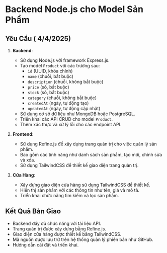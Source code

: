 # Backend Node.js cho Model Sản Phẩm

## Yêu Cầu ( 4/4/2025)

1. **Backend**:

    - Sử dụng Node.js với framework Express.js.
    - Tạo model `Product` với các trường sau:
        - `id` (UUID, khóa chính)
        - `name` (chuỗi, bắt buộc)
        - `description` (chuỗi, không bắt buộc)
        - `price` (số, bắt buộc)
        - `stock` (số, bắt buộc)
        - `category` (chuỗi, không bắt buộc)
        - `createdAt` (ngày, tự động tạo)
        - `updatedAt` (ngày, tự động cập nhật)
    - Sử dụng cơ sở dữ liệu như MongoDB hoặc PostgreSQL.
    - Triển khai các API CRUD cho model `Product`.
    - Thêm xác thực và xử lý lỗi cho các endpoint API.

2. **Frontend**:

    - Sử dụng Refine.js để xây dựng trang quản trị cho việc quản lý sản phẩm.
    - Bao gồm các tính năng như danh sách sản phẩm, tạo mới, chỉnh sửa và xóa.
    - Sử dụng TailwindCSS để thiết kế giao diện trang quản trị.

3. **Cửa Hàng**:
    - Xây dựng giao diện cửa hàng sử dụng TailwindCSS để thiết kế.
    - Hiển thị sản phẩm với các thông tin như tên, giá và mô tả.
    - Triển khai chức năng tìm kiếm và lọc sản phẩm.

## Kết Quả Bàn Giao

-   Backend đầy đủ chức năng với tài liệu API.
-   Trang quản trị được xây dựng bằng Refine.js.
-   Giao diện cửa hàng được thiết kế bằng TailwindCSS.
-   Mã nguồn được lưu trữ trên hệ thống quản lý phiên bản như GitHub.
-   Hướng dẫn cài đặt và triển khai.
